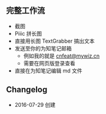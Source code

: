## 完整工作流


- 截图
- Piiic 拼长图
- 直接用长图 TextGrabber 搞出文本
- 发送至你的为知笔记邮箱
	+ 例如我的就是 cnfeat@mywiz.cn
	+ 需要在网页版登录查看
- 直接在为知笔记编辑 md 文件

## Changelog

- 2016-07-29 创建

